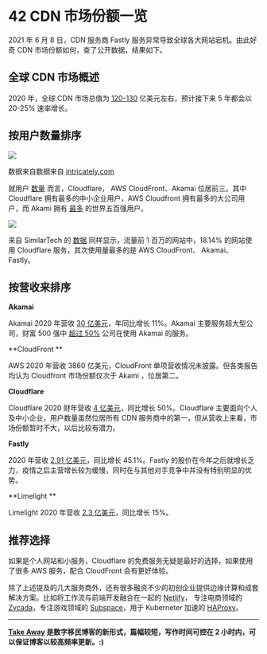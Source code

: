 # 42 CDN 市场份额一览

2021 年 6 月 8 日，CDN 服务商 Fastly 服务异常导致全球各大网站宕机。由此好奇 CDN 市场份额如何，查了公开数据，结果如下。

## 全球 CDN 市场概述

2020 年，全球 CDN 市场总值为 [120-130](https://www.t4.ai/industry/cdn-market-share) 亿美元左右，预计接下来 5 年都会以 20-25% 速率增长。

## 按用户数量排序
![](https://cdn.shuziyimin.org/101-cnd-01.png)

数据来自数据来自 [intricately.com](https://blog.intricately.com/2020-state-of-the-cdn-industry-trends-market-share-customer-size)

就用户 [数量](https://blog.intricately.com/2020-state-of-the-cdn-industry-trends-market-share-customer-size) 而言，Cloudflare， AWS CloudFront、Akamai 位居前三。其中 Cloudflare 拥有最多的中小企业用户，AWS Cloudfront 拥有最多的大公司用户，而 Akami 拥有 [最多](https://www.akamai.com/uk/en/about/facts-figures.jsp) 的世界五百强用户。

![](https://cdn.shuziyimin.org/101-cnd-02.png)


来自 SimilarTech 的 [数据](https://www.similartech.com/categories/content-delivery-network) 同样显示，流量前 1 百万的网站中，18.14% 的网站使用 Cloudflare 服务，其次使用量最多的是 AWS CloudFront、 Akamai、 Fastly。

## 按营收来排序

**Akamai**

Akamai 2020 年营收 [30 亿美元](https://www.akamai.com/uk/en/about/facts-figures.jsp)，年同比增长 11%。Akamai 主要服务超大型公司，财富 500 强中 [超过 50%](https://www.akamai.com/uk/en/about/facts-figures.jsp) 公司在使用 Akamai 的服务。

**CloudFront **

AWS 2020 年营收 3860 亿美元，CloudFront 单项营收情况未披露。但各类报告均认为 Cloudfront 市场份额仅次于 Akami ，位居第二。

**Cloudflare**

Cloudflare 2020 财年营收 [4 亿美元](https://cloudflare.net/news/news-details/2021/Cloudflare-Announces-Fourth-Quarter-and-Fiscal-Year-2020-Financial-Results/default.aspx)，同比增长 50%。Cloudflare 主要面向个人及中小企业，用户数量虽然位居所有 CDN 服务商中的第一，但从营收上来看，市场份额暂时不大，以后比较有潜力。

**Fastly**

2020 年营收 [2.91 亿美元](https://www.macrotrends.net/stocks/charts/FSLY/fastly/revenue)，同比增长 45.1%。Fastly 的股价在今年之后就增长乏力，疫情之后主营增长较为缓慢，同时在与其他对手竞争中并没有特别明显的优势。

**Limelight **

Limelight 2020 年营收 [2.3 亿美元](https://www.businesswire.com/news/home/20210211005703/en/Limelight-Networks-Reports-Fourth-Quarter-and-Full-Year-2020-Results)，同比增长 15%。

## 推荐选择

如果是个人网站和小服务，Cloudflare 的免费服务无疑是最好的选择，如果使用了很多 AWS 服务，配合 CloudFront 会有更好体验。

除了上述提及的几大服务商外，还有很多融资不少的初创企业提供边缘计算和成套解决方案。比如将工作流与前端开发融合在一起的 [Netlify](https://www.netlify.com/)， 专注电商领域的 [Zycada](https://www.zycada.com/)，专注游戏领域的 [Subspace](https://subspace.com/)，用于 Kuberneter 加速的 [HAProxy](https://www.haproxy.com/)。

---- 

**[Take Away](https://blog.shuziyimin.org/category/take-away) 是数字移民博客的新形式，篇幅较短，写作时间可控在 2 小时内，可以保证博客以较高频率更新。:)**